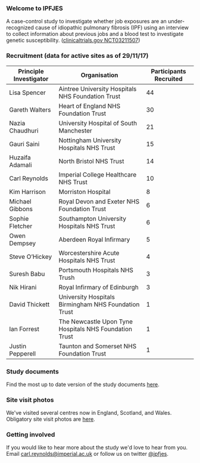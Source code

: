 ### Welcome to IPFJES 

A case-control study to investigate whether job exposures are an under-recognized cause of idiopathic pulmonary fibrosis (IPF) using an interview to collect information about previous jobs and a blood test to investigate genetic susceptibility. ([clinicaltrials.gov NCT03211507](https://clinicaltrials.gov/ct2/show/NCT03211507))

### Recruitment (data for active sites as of 29/11/17)

| Principle Investigator | Organisation                                           | Participants Recruited |
|------------------------|--------------------------------------------------------|----------------------- |
| Lisa Spencer           | Aintree University Hospitals NHS Foundation Trust      | 44                     |
| Gareth Walters         | Heart of England NHS Foundation Trust                  | 30                     |
| Nazia Chaudhuri        | University Hospital of South Manchester                | 21                     |
| Gauri Saini            | Nottingham University Hospitals NHS Trust              | 15                     |
| Huzaifa Adamali        | North Bristol NHS Trust                                | 14                     |
| Carl Reynolds          | Imperial College Healthcare NHS Trust                  | 10                     |
| Kim Harrison           | Morriston Hospital                                     | 8                      |
| Michael Gibbons        | Royal Devon and Exeter NHS Foundation Trust            | 6                      |
| Sophie Fletcher        | Southampton University Hospitals NHS Trust             | 6                      |
| Owen Dempsey           | Aberdeen Royal Infirmary                               | 5                      |
| Steve O’Hickey         | Worcestershire Acute Hospitals NHS Trust               | 4                      |
| Suresh Babu            | Portsmouth Hospitals NHS Trush                         | 3                      |
| Nik Hirani             | Royal Infirmary of Edinburgh                           | 3                      |
| David Thickett         | University Hospitals Birmingham NHS Foundation Trust   | 1                      |
| Ian Forrest            | The Newcastle Upon Tyne Hospitals NHS Foundation Trust | 1                      |
| Justin Pepperell       | Taunton and Somerset NHS Foundation Trust              | 1                      |

### Study documents

Find the most up to date version of the study documents [here](https://github.com/drcjar/ipfjes/).

### Site visit photos

We've visited several centres now in England, Scotland, and Wales. Obligatory site visit photos are [here](https://github.com/drcjar/ipfjes/blob/master/photos/photos.md).

### Getting involved

If you would like to hear more about the study we'd love to hear from you. Email <carl.reynolds@imperial.ac.uk> or follow us on twitter [@ipfjes](https://twitter.com/ipfjes). 


